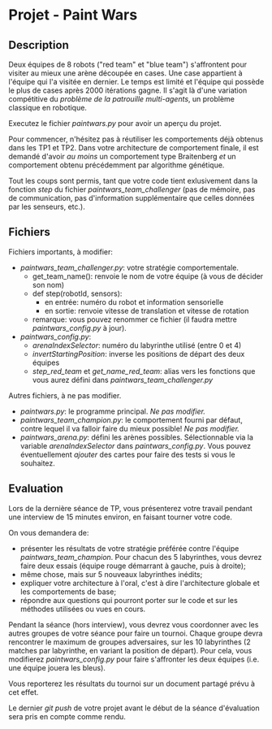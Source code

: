 # Projet - Paint Wars

## Description

Deux équipes de 8 robots ("red team" et "blue team") s'affrontent pour visiter au mieux une arène découpée en cases. Une case appartient à l'équipe qui l'a visitée en dernier. Le temps est limité et l'équipe qui possède le plus de cases après 2000 itérations gagne. Il s'agit là d'une variation compétitive du _problème de la patrouille multi-agents_, un problème classique en robotique. 

Executez le fichier _paintwars.py_ pour avoir un aperçu du projet. 

Pour commencer, n'hésitez pas à réutiliser les comportements déjà obtenus dans les TP1 et TP2. Dans votre architecture de comportement finale, il est demandé d'avoir _au moins_ un comportement type Braitenberg _et_ un comportement obtenu précédemment par algorithme génétique.

Tout les coups sont permis, tant que votre code tient exlusivement dans la fonction _step_ du fichier _paintwars_team_challenger_ (pas de mémoire, pas de communication, pas d'information supplémentaire que celles données par les senseurs, etc.). 

## Fichiers

Fichiers importants, à modifier:
* _paintwars_team_challenger.py_: votre stratégie comportementale.
  * get_team_name(): renvoie le nom de votre équipe (à vous de décider son nom)
  * def step(robotId, sensors): 
    * en entrée: numéro du robot et information sensorielle
    * en sortie: renvoie vitesse de translation et vitesse de rotation
  * remarque: vous pouvez renommer ce fichier (il faudra mettre _paintwars_config.py_ à jour).
* _paintwars_config.py_: 
  * _arenaIndexSelector_: numéro du labyrinthe utilisé (entre 0 et 4)
  * _invertStartingPosition_: inverse les positions de départ des deux équipes
  * _step_red_team_ et _get_name_red_team_: alias vers les fonctions que vous aurez défini dans _paintwars_team_challenger.py_
  
Autres fichiers, à ne pas modifier.

* _paintwars.py_: le programme principal. _Ne pas modifier._ 
* _paintwars_team_champion.py_: le comportement fourni par défaut, contre lequel il va falloir faire du mieux possible! _Ne pas modifier._
* _paintwars_arena.py_: défini les arènes possibles. Sélectionnable via la variable _arenaIndexSelector_ dans _paintwars_config.py_. Vous pouvez éventuellement _ajouter_ des cartes pour faire des tests si vous le souhaitez.

## Evaluation

Lors de la dernière séance de TP, vous présenterez votre travail pendant une interview de 15 minutes environ, en faisant tourner votre code. 

On vous demandera de:
* présenter les résultats de votre stratégie préférée contre l'équipe _paintwars_team_champion_. Pour chacun des 5 labyrinthes, vous devrez faire deux essais (équipe rouge démarrant à gauche, puis à droite);
* même chose, mais sur 5 nouveaux labyrinthes inédits;
* expliquer votre architecture à l'oral, c'est à dire l'architecture globale et les comportements de base;
* répondre aux questions qui pourront porter sur le code et sur les méthodes utilisées ou vues en cours.

Pendant la séance (hors interview), vous devrez vous coordonner avec les autres groupes de votre séance pour faire un tournoi. Chaque groupe devra rencontrer le maximum de groupes adversaires, sur les 10 labyrinthes (2 matches par labyrinthe, en variant la position de départ). Pour cela, vous modifierez _paintwars_config.py_ pour faire s'affronter les deux équipes (i.e. une équipe jouera les bleus).

Vous reporterez les résultats du tournoi sur un document partagé prévu à cet effet.

Le dernier _git push_ de votre projet avant le début de la séance d'évaluation sera pris en compte comme rendu.
